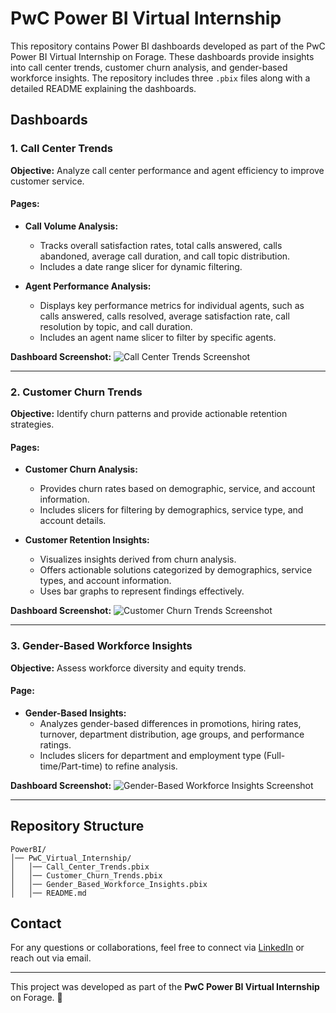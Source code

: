 # PwC Power BI Virtual Internship

This repository contains Power BI dashboards developed as part of the PwC Power BI Virtual Internship on Forage. These dashboards provide insights into call center trends, customer churn analysis, and gender-based workforce insights. The repository includes three `.pbix` files along with a detailed README explaining the dashboards.

## Dashboards

### 1. Call Center Trends
**Objective:** Analyze call center performance and agent efficiency to improve customer service.

#### Pages:
- **Call Volume Analysis:**
  - Tracks overall satisfaction rates, total calls answered, calls abandoned, average call duration, and call topic distribution.
  - Includes a date range slicer for dynamic filtering.

- **Agent Performance Analysis:**
  - Displays key performance metrics for individual agents, such as calls answered, calls resolved, average satisfaction rate, call resolution by topic, and call duration.
  - Includes an agent name slicer to filter by specific agents.

**Dashboard Screenshot:**
![Call Center Trends Screenshot](path/to/image.png)

---

### 2. Customer Churn Trends
**Objective:** Identify churn patterns and provide actionable retention strategies.

#### Pages:
- **Customer Churn Analysis:**
  - Provides churn rates based on demographic, service, and account information.
  - Includes slicers for filtering by demographics, service type, and account details.

- **Customer Retention Insights:**
  - Visualizes insights derived from churn analysis.
  - Offers actionable solutions categorized by demographics, service types, and account information.
  - Uses bar graphs to represent findings effectively.

**Dashboard Screenshot:**
![Customer Churn Trends Screenshot](path/to/image.png)

---

### 3. Gender-Based Workforce Insights
**Objective:** Assess workforce diversity and equity trends.

#### Page:
- **Gender-Based Insights:**
  - Analyzes gender-based differences in promotions, hiring rates, turnover, department distribution, age groups, and performance ratings.
  - Includes slicers for department and employment type (Full-time/Part-time) to refine analysis.

**Dashboard Screenshot:**
![Gender-Based Workforce Insights Screenshot](path/to/image.png)

---

## Repository Structure
```
PowerBI/
│── PwC_Virtual_Internship/
│   │── Call_Center_Trends.pbix
│   │── Customer_Churn_Trends.pbix
│   │── Gender_Based_Workforce_Insights.pbix
│   │── README.md
```



## Contact
For any questions or collaborations, feel free to connect via [LinkedIn](https://www.linkedin.com/in/rishitha-reddy-386ba1156/) or reach out via email.

---

This project was developed as part of the **PwC Power BI Virtual Internship** on Forage. 🚀


